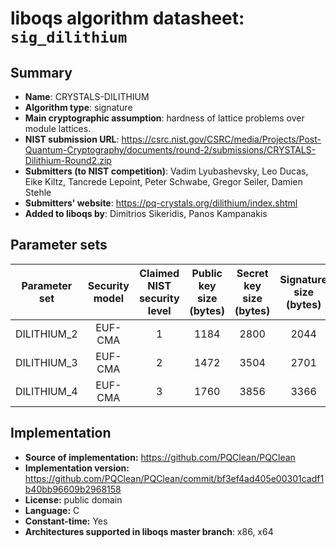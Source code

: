 liboqs algorithm datasheet: `sig_dilithium`
===========================================

Summary
-------

- **Name**: CRYSTALS-DILITHIUM
- **Algorithm type**: signature
- **Main cryptographic assumption**: hardness of lattice problems over module lattices.
- **NIST submission URL**: https://csrc.nist.gov/CSRC/media/Projects/Post-Quantum-Cryptography/documents/round-2/submissions/CRYSTALS-Dilithium-Round2.zip
- **Submitters (to NIST competition)**: Vadim Lyubashevsky, Leo Ducas, Eike Kiltz, Tancrede Lepoint, Peter Schwabe, Gregor Seiler, Damien Stehle
- **Submitters' website**: https://pq-crystals.org/dilithium/index.shtml
- **Added to liboqs by**: Dimitrios Sikeridis, Panos Kampanakis

Parameter sets
--------------

| Parameter set       | Security model | Claimed NIST security level | Public key size (bytes) | Secret key size (bytes) | Signature size (bytes) |
|---------------------|:--------------:|:---------------------------:|:-----------------------:|:-----------------------:|:----------------------:|
| DILITHIUM_2         |    EUF-CMA     |              1              |          1184           |          2800           |          2044          |
| DILITHIUM_3         |    EUF-CMA     |              2              |          1472           |          3504           |          2701          |
| DILITHIUM_4         |    EUF-CMA     |              3              |          1760           |          3856           |          3366          |


Implementation
--------------

- **Source of implementation:** https://github.com/PQClean/PQClean
- **Implementation version:** https://github.com/PQClean/PQClean/commit/bf3ef4ad405e00301cadf1b40bb96609b2968158
- **License:** public domain
- **Language:** C
- **Constant-time:** Yes
- **Architectures supported in liboqs master branch**: x86, x64
